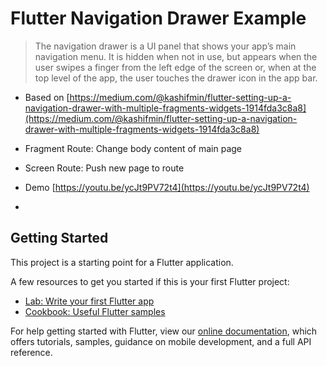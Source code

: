 # Flutter Navigation Drawer Example

> The navigation drawer is a UI panel that shows your app’s main
> navigation menu. It is hidden when not in use, but appears when the
> user swipes a finger from the left edge of the screen or, when at the
> top level of the app, the user touches the drawer icon in the app bar.

- Based on [https://medium.com/@kashifmin/flutter-setting-up-a-navigation-drawer-with-multiple-fragments-widgets-1914fda3c8a8](https://medium.com/@kashifmin/flutter-setting-up-a-navigation-drawer-with-multiple-fragments-widgets-1914fda3c8a8)

- Fragment Route: Change body content of main page
- Screen Route: Push new page to route
- Demo [https://youtu.be/ycJt9PV72t4](https://youtu.be/ycJt9PV72t4)
- 

## Getting Started

This project is a starting point for a Flutter application.

A few resources to get you started if this is your first Flutter project:

- [Lab: Write your first Flutter app](https://flutter.io/docs/get-started/codelab)
- [Cookbook: Useful Flutter samples](https://flutter.io/docs/cookbook)

For help getting started with Flutter, view our 
[online documentation](https://flutter.io/docs), which offers tutorials, 
samples, guidance on mobile development, and a full API reference.
